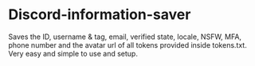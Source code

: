 # Discord-information-saver
Saves the ID, username &amp; tag, email, verified state, locale, NSFW, MFA, phone number and the avatar url of all tokens provided inside tokens.txt. Very easy and simple to use and setup.
